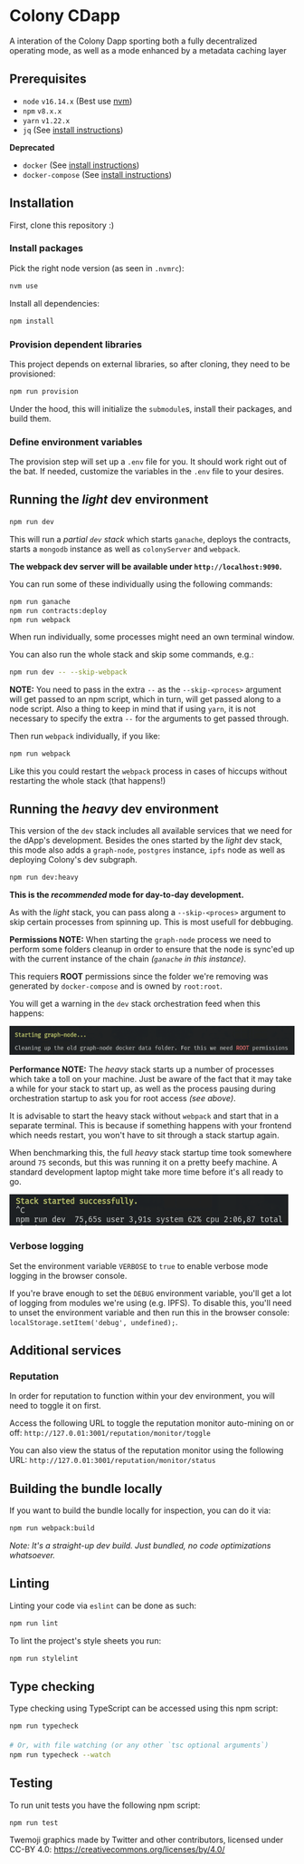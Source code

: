 # Colony CDapp

A interation of the Colony Dapp sporting both a fully decentralized operating mode, as well as a mode enhanced by a metadata caching layer

## Prerequisites
* `node` `v16.14.x` (Best use [nvm](https://github.com/nvm-sh/nvm))
* `npm` `v8.x.x`
* `yarn` `v1.22.x`
* `jq` (See [install instructions](https://github.com/stedolan/jq/wiki/Installation))

**Deprecated**
* `docker` (See [install instructions](https://docs.docker.com/engine/install/))
* `docker-compose` (See [install instructions](https://docs.docker.com/compose/install/))

## Installation

First, clone this repository :)

### Install packages

Pick the right node version (as seen in `.nvmrc`):

```bash
nvm use
```

Install all dependencies:

```bash
npm install
```

### Provision dependent libraries

This project depends on external libraries, so after cloning, they need to be provisioned:
```bash
npm run provision
```

Under the hood, this will initialize the `submodule`s, install their packages, and build them.

### Define environment variables

The provision step will set up a `.env` file for you. It should work right out of the bat. If needed, customize the variables in the `.env` file to your desires.

## Running the _light_ dev environment

```bash
npm run dev
```

This will run a _partial `dev` stack_ which starts `ganache`, deploys the contracts, starts a `mongodb` instance as well as `colonyServer` and `webpack`.

**The webpack dev server will be available under `http://localhost:9090`.**

You can run some of these individually using the following commands:

```
npm run ganache
npm run contracts:deploy
npm run webpack
```

When run individually, some processes might need an own terminal window.

You can also run the whole stack and skip some commands, e.g.:

```bash
npm run dev -- --skip-webpack
```

**NOTE:** You need to pass in the extra `--` as the `--skip-<proces>` argument will get passed to an npm script, which in turn, will get passed along to a node script. Also a thing to keep in mind that if using `yarn`, it is not necessary to specify the extra `--` for the arguments to get passed through.

Then run `webpack` individually, if you like:

```bash
npm run webpack
```

Like this you could restart the `webpack` process in cases of hiccups without restarting the whole stack (that happens!)

## Running the _heavy_ dev environment

This version of the `dev` stack includes all available services that we need for the dApp's development. Besides the ones started by the _light_ dev stack, this mode also adds a `graph-node`, `postgres` instance, `ipfs` node as well as deploying Colony's dev subgraph.

```bash
npm run dev:heavy
```

**This is the _recommended_ mode for day-to-day development.**

As with the _light_ stack, you can pass along a `--skip-<proces>` argument to skip certain processes from spinning up. This is most usefull for debbuging.

**Permissions NOTE:** When starting the `graph-node` process we need to perform some folders cleanup in order to ensure that the node is sync'ed up with the current instance of the chain _(`ganache` in this instance)_.

This requiers **ROOT** permissions since the folder we're removing was generated by `docker-compose` and is owned by `root:root`.

You will get a warning in the `dev` stack orchestration feed when this happens:

![Mock Oracle Server Started](.assets/dev-stack-heavy-root-permissions.png)

**Performance NOTE:** The _heavy_ stack starts up a number of processes which take a toll on your machine. Just be aware of the fact that it may take a while for your stack to start up, as well as the process pausing during orchestration startup to ask you for root access _(see above)_.

It is advisable to start the heavy stack without `webpack` and start that in a separate terminal. This is because if something happens with your frontend which needs restart, you won't have to sit through a stack startup again.

When benchmarking this, the full _heavy_ stack startup time took somewhere around `75` seconds, but this was running it on a pretty beefy machine. A standard development laptop might take more time before it's all ready to go.

![Mock Oracle Server Started](.assets/dev-stack-heavy-startup-time.png)

### Verbose logging

Set the environment variable `VERBOSE` to `true` to enable verbose mode logging in the browser console.

If you're brave enough to set the `DEBUG` environment variable, you'll get a lot of logging from modules we're using (e.g. IPFS). To disable this, you'll need to unset the environment variable and then run this in the browser console: `localStorage.setItem('debug', undefined);`.


## Additional services

### Reputation

In order for reputation to function within your dev environment, you will need to toggle it on first.

Access the following URL to toggle the reputation monitor auto-mining on or off: `http://127.0.01:3001/reputation/monitor/toggle`

You can also view the status of the reputation monitor using the following URL: `http://127.0.01:3001/reputation/monitor/status`


## Building the bundle locally

If you want to build the bundle locally for inspection, you can do it via:
```bash
npm run webpack:build
````

_Note: It's a straight-up dev build. Just bundled, no code optimizations whatsoever._

## Linting

Linting your code via `eslint` can be done as such:
```bash
npm run lint
```

To lint the project's style sheets you run:
```bash
npm run stylelint
```

## Type checking

Type checking using TypeScript can be accessed using this npm script:
```bash
npm run typecheck

# Or, with file watching (or any other `tsc optional arguments`)
npm run typecheck --watch
```

## Testing

To run unit tests you have the following npm script:

```bash
npm run test
```

Twemoji graphics made by Twitter and other contributors, licensed under CC-BY 4.0: https://creativecommons.org/licenses/by/4.0/
